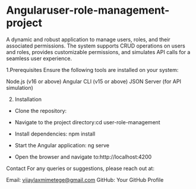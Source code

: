 # Angularuser-role-management-project

A dynamic and robust application to manage users, roles, and their associated permissions. The system supports CRUD operations on users and roles, provides customizable permissions, and simulates API calls for a seamless user experience.

1.Prerequisites
Ensure the following tools are installed on your system:

Node.js (v16 or above)
Angular CLI (v15 or above)
JSON Server (for API simulation)

2. Installation
* Clone the repository:

* Navigate to the project directory:cd user-role-management

* Install dependencies: npm install

* Start the Angular application: ng serve

* Open the browser and navigate to:http://localhost:4200


Contact
For any queries or suggestions, please reach out at:

Email: vijaylaxmimetege@gmail.com
GitHub: Your GitHub Profile


